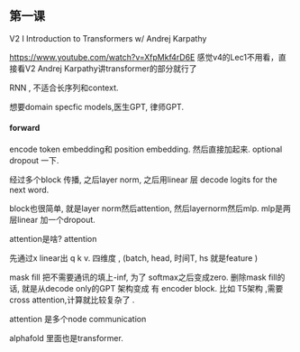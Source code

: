 



## 第一课

V2 I Introduction to Transformers w/ Andrej Karpathy

https://www.youtube.com/watch?v=XfpMkf4rD6E 感觉v4的Lec1不用看，直接看V2 Andrej Karpathy讲transformer的部分就行了

RNN , 不适合长序列和context.

 

想要domain specfic models,医生GPT, 律师GPT.



#### forward

encode token embedding和 position embedding.   然后直接加起来.  optional  dropout 一下. 

经过多个block 传播, 之后layer norm, 之后用linear 层 decode logits for the next word.

block也很简单, 就是layer norm然后attention, 然后layernorm然后mlp. mlp是两层linear 加一个dropout.

attention是啥?  attention 

先通过x linear出 q k v.   四维度 , (batch, head, 时间T, hs 就是feature )

mask fill 把不需要通讯的填上-inf, 为了 softmax之后变成zero.   删除mask fill的话, 就是从decode only的GPT 架构变成 有 encoder block.  比如 T5架构 ,需要  cross attention,计算就比较复杂了 .

 attention 是多个node communication

alphafold 里面也是transformer. 
